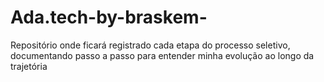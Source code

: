 # Ada.tech-by-braskem-
Repositório onde ficará registrado cada etapa do processo seletivo, documentando passo a passo para entender minha evolução ao longo da trajetória 
